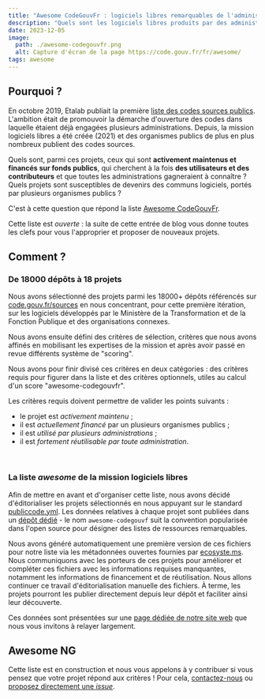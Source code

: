 ```yaml
---
title: "Awesome CodeGouvFr : logiciels libres remarquables de l'administration"
description: "Quels sont les logiciels libres produits par des administrations et que tous les organismes publics doivent connaître ?"
date: 2023-12-05
image:
  path: ./awesome-codegouvfr.png
  alt: Capture d'écran de la page https://code.gouv.fr/fr/awesome/
tags: awesome
---
```


## Pourquoi ?

En octobre 2019, Etalab publiait la première [liste des codes sources publics](https://code.gouv.fr/sources). L'ambition était de promouvoir la démarche d'ouverture des codes dans laquelle étaient déjà engagées plusieurs administrations. Depuis, la mission logiciels libres a été créée (2021) et des organismes publics de plus en plus nombreux publient des codes sources.

Quels sont, parmi ces projets, ceux qui sont **activement maintenus et financés sur fonds publics**, qui cherchent à la fois **des utilisateurs et des contributeurs** et que toutes les administrations gagneraient à connaître ? Quels projets sont susceptibles de devenirs des communs logiciels, portés par plusieurs organismes publics ?

C'est à cette question que répond la liste [Awesome CodeGouvFr](https://code.gouv.fr/fr/awesome/).

Cette liste est *ouverte* : la suite de cette entrée de blog vous donne toutes les clefs pour vous l'approprier et proposer de nouveaux projets.

## Comment ?

### De 18000 dépôts à 18 projets

Nous avons sélectionné des projets parmi les 18000+ dépôts référencés sur [code.gouv.fr/sources](https://code.gouv.fr/sources) en nous concentrant, pour cette première itération, sur les logiciels développés par le Ministère de la Transformation et de la Fonction Publique et des organisations connexes.

Nous avons ensuite défini des critères de sélection, critères que nous avons affinés en mobilisant les expertises de la mission et après avoir passé en revue différents système de "scoring".

Nous avons pour finir divisé ces critères en deux catégories : des critères requis pour figurer dans la liste et des critères optionnels, utiles au calcul d'un score "awesome-codegouvfr".

Les critères requis doivent permettre de valider les points suivants :
- le projet est *activement maintenu* ;
- il est *actuellement financé* par un plusieurs organismes publics ;
- il est *utilisé par plusieurs administrations* ;
- il est *fortement réutilisable par toute administration*.

<br/>

### La liste *awesome* de la mission logiciels libres

Afin de mettre en avant et d'organiser cette liste, nous avons décidé d'éditorialiser les projets sélectionnés en nous appuyant sur le standard [publiccode.yml](https://github.com/publiccodeyml/publiccode.yml). Les données relatives à chaque projet sont publiées dans un [dépôt dédié](https://github.com/codegouvfr/awesome-codegouvfr) - le nom `awesome-codegouvf` suit la convention popularisée dans l'open source pour désigner des listes de ressources remarquables.

Nous avons généré automatiquement une première version de ces fichiers pour notre liste via les métadonnées ouvertes fournies par [ecosyste.ms](https://summary.ecosyste.ms/). Nous communiquons avec les porteurs de ces projets pour améliorer et compléter ces fichiers avec les informations requises manquantes, notamment les informations de financement et de réutilisation. Nous allons continuer ce travail d'éditorialisation manuelle des fichiers.   À terme, les projets pourront les publier directement depuis leur dépôt et faciliter ainsi leur découverte.

Ces données sont présentées sur une [page dédiée de notre site web](https://code.gouv.fr/fr/awesome) que nous vous invitons à relayer largement.

## Awesome NG

Cette liste est en construction et nous vous appelons à y contribuer si vous pensez que votre projet répond aux critères ! Pour cela, [contactez-nous](mailto:contact@code.gouv.fr) ou [proposez directement une *issue*](https://github.com/codegouvfr/awesome-codegouvfr/issues/new/choose).
